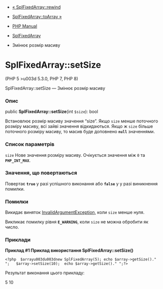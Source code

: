 - [« SplFixedArray::rewind](splfixedarray.rewind.md)
- [SplFixedArray::toArray »](splfixedarray.toarray.md)

- [PHP Manual](index.md)
- [SplFixedArray](class.splfixedarray.md)
- Змінює розмір масиву

# SplFixedArray::setSize

(PHP 5 \>u003d 5.3.0, PHP 7, PHP 8)

SplFixedArray::setSize — Змінює розмір масиву

### Опис

public **SplFixedArray::setSize**(int `$size`): bool

Встановлює розмір масиву значення “size”. Якщо `size` менше
поточного розміру масиву, всі зайві значення відкидаються. Якщо ж
`size` більше поточного розміру масиву, то масив буде доповнено
**`null`** значеннями.

### Список параметрів

`size`
Нове значення розміру масиву. Очікується значення між `0` та
**`PHP_INT_MAX`**.

### Значення, що повертаються

Повертає **`true`** у разі успішного виконання або **`false`** у
у разі виникнення помилки.

### Помилки

Викидає виняток
[InvalidArgumentException](class.invalidargumentexception.md), коли
`size` менше нуля.

Викликає помилку рівня **`E_WARNING`**, коли `size` не можна обробити
як число.

### Приклади

**Приклад #1 Приклад використання **SplFixedArray::setSize()****

` <?php  $arrayu003du003dnew SplFixedArray(5); echo $array->getSize()."
";   $array->setSize(10);  echo $array->getSize()."
";?> `

Результат виконання цього прикладу:

5
10
